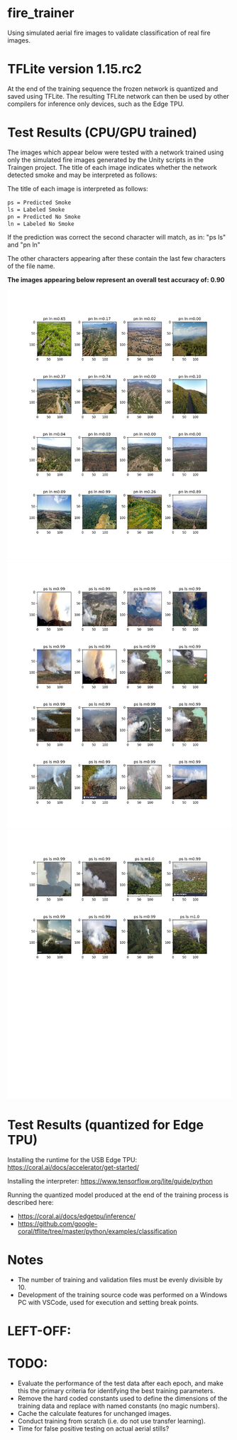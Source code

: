 # fire_trainer
Using simulated aerial fire images to validate classification of real fire images.

# TFLite version 1.15.rc2
At the end of the training sequence the frozen network is quantized and saved using
TFLite.  The resulting TFLite network can then be used by other compilers for inference only devices, such as the Edge TPU.  

# Test Results (CPU/GPU trained)
The images which appear below were tested with a network trained using only the simulated fire
images generated by the Unity scripts in the Traingen project.  The title of each image indicates
whether the network detected smoke and may be interpreted as follows:


The title of each image is interpreted as follows:
```
ps = Predicted Smoke
ls = Labeled Smoke
pn = Predicted No Smoke
ln = Labeled No Smoke
```

If the prediction was correct the second character will match, as in: "ps ls" and "pn ln"

The other characters appearing after these contain the last few characters of the file name. 

**The images appearing below represent an overall test accuracy of: 0.90**

![Page 1](test_results_figure_1.jpg)
![Page 2](test_results_figure_2.jpg)
![Page 3](test_results_figure_3.jpg)

# Test Results (quantized for Edge TPU)
Installing the runtime for the USB Edge TPU:
https://coral.ai/docs/accelerator/get-started/

Installing the interpreter:
https://www.tensorflow.org/lite/guide/python

Running the quantized model produced at the end of the training process is described 
here: 
- https://coral.ai/docs/edgetpu/inference/
- https://github.com/google-coral/tflite/tree/master/python/examples/classification

# Notes
- The number of training and validation files must be evenly divisible by 10.
- Development of the training source code was performed on a Windows PC with VSCode,
used for execution and setting break points.

# LEFT-OFF:


# TODO:
- Evaluate the performance of the test data after each epoch, and make this the primary
  criteria for identifying the best training parameters.
- Remove the hard coded constants used to define the dimensions of the training data and
  replace with named constants (no magic numbers).
- Cache the calculate features for unchanged images.
- Conduct training from scratch (i.e. do not use transfer learning).
- Time for false positive testing on actual aerial stills?
